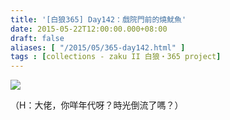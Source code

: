 ```yaml
---
title: '[白狼365] Day142：戲院門前的燒魷魚'
date: 2015-05-22T12:00:00.000+08:00
draft: false
aliases: [ "/2015/05/365-day142.html" ]
tags : [collections - zaku II 白狼・365 project]
---
```


[![](https://farm6.staticflickr.com/5452/17572101008_bb051aef62_z.jpg)](https://farm6.staticflickr.com/5452/17572101008_bb051aef62_z.jpg)

（H：大佬，你咩年代呀？時光倒流了嗎？）
